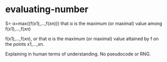 # evaluating-number


S= α=max({f(x1),…,f(xn)}) that α is the maximum (or maximal) value among f(x1),…,f(xn) 




f(x1),…,f(xn), or that α is the maximum (or maximal) value attained by f on the points x1,…,xn.

Explaining in human terms of understanding. No pseudocode or RNG.
